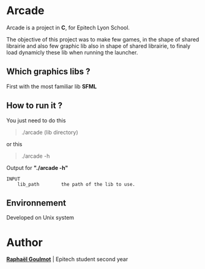 # Arcade
Arcade is a project in **C**, for Epitech Lyon School.

The objective of this project was to make few games, in the shape of shared librairie and also few graphic lib also in shape of shared librairie, to finaly load dynamicly these lib when running the launcher.

## Which graphics libs ?
First with the most familiar lib **SFML**

## How to run it ?
You just need to do this

> ./arcade (lib directory)

or this

> ./arcade -h

Output for **"./arcade -h"**

    INPUT
        lib_path        the path of the lib to use.
  
  

## Environnement
Developed on Unix system

# Author
[**Raphaël Goulmot**](https://www.linkedin.com/in/rapha%C3%ABl-goulmot-405762138/) | Epitech student second year
